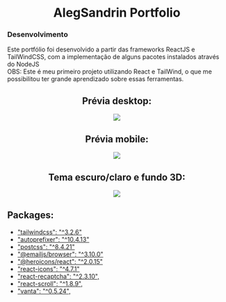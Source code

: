 <h1 align="center"> AlegSandrin Portfolio </h1>

### Desenvolvimento
Este portfólio foi desenvolvido a partir das frameworks ReactJS e TailWindCSS, com a implementação de alguns pacotes instalados através do NodeJS <br>
OBS: Este é meu primeiro projeto utilizando React e TailWind, o que me possibilitou ter grande aprendizado sobre essas ferramentas.

<h2 align="center"> Prévia desktop: </h2>
<p align="center">
<img src="src/assets/to_readme/portfolio-desktop.gif">
</p>

<h2 align="center"> Prévia mobile: </h2>
<p align="center">
<img src="src/assets/to_readme/portfolio-mobile.gif">
</p>

<h2 align="center"> Tema escuro/claro e fundo 3D: </h2>
<p align="center">
<img src="src/assets/to_readme/portfolio-theme.gif">
</p>

## Packages:
<ul>
<li> <a href="https://tailwindcss.com/"> "tailwindcss": "^3.2.6" </a> </li>
<li> <a href="https://www.npmjs.com/package/autoprefixer"> "autoprefixer": "^10.4.13" </a> </li>
<li> <a href="https://www.npmjs.com/package/postcss"> "postcss": "^8.4.21" </a> </li>
<li> <a href="https://www.emailjs.com/"> "@emailjs/browser": "^3.10.0" </a> </li>
<li> <a href="https://heroicons.com/"> "@heroicons/react": "^2.0.15" </a> </li>
<li> <a href="https://react-icons.github.io/react-icons/"> "react-icons": "^4.7.1" </a> </li>
<li> <a href="https://www.npmjs.com/package/react-recaptcha"> "react-recaptcha": "^2.3.10", </a> </li>
<li> <a href="https://www.npmjs.com/package/react-scroll"> "react-scroll": "^1.8.9", </a> </li>
<li> <a href="https://www.vantajs.com/"> "vanta": "^0.5.24", </a> </li>
</ul>
